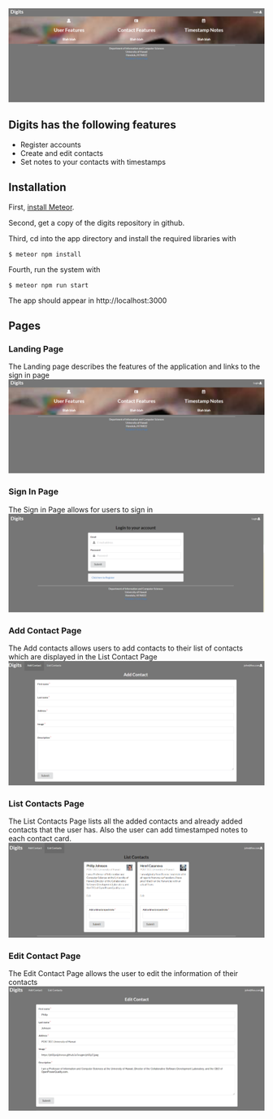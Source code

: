 <img src="doc/landing.png">

## Digits has the following features
  * Register accounts
  * Create and edit contacts
  * Set notes to your contacts with timestamps

## Installation
First, [install Meteor](https://www.meteor.com/install).

Second, get a copy of the digits repository in github.

Third, cd into the app directory and install the required libraries with
 
```
$ meteor npm install
```

Fourth, run the system with 

```
$ meteor npm run start
```

The app should appear in http://localhost:3000

## Pages
### Landing Page
The Landing page describes the features of the application and links to the sign in page
<img src="doc/landing.png">
### Sign In Page
The Sign in Page allows for users to sign in
<img src="doc/sign-in.png">
### Add Contact Page
The Add contacts allows users to add contacts to their list of contacts which are displayed in the List Contact Page
<img src="doc/add-contact.png">
### List Contacts Page
The List Contacts Page lists all the added contacts and already added contacts that the user has. Also the user can add timestamped notes to each contact card.
<img src="doc/list-contacts.png">
### Edit Contact Page
The Edit Contact Page allows the user to edit the information of their contacts
<img src="doc/edit-contact.png">
